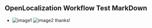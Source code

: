 ## OpenLocalization Workflow Test MarkDown
* ![image1](.\522e89df-3403-4da6-a5f2-ad42ee53b81f.PNG)   ![image2](.\a99e212e-bc1a-45f2-ac18-57dc3576c7ce.png) 
thanks!